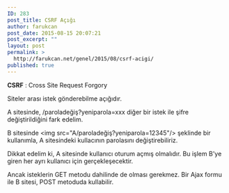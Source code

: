 ```yaml
---
ID: 283
post_title: CSRF Açığı
author: farukcan
post_date: 2015-08-15 20:07:21
post_excerpt: ""
layout: post
permalink: >
  http://farukcan.net/genel/2015/08/csrf-acigi/
published: true
---
```

<strong>CSRF</strong> : Cross Site Request Forgory

Siteler arası istek gönderebilme açığıdır.

A sitesinde, /paroladeğiş?yeniparola=xxx diğer bir istek ile şifre değiştirildiğini fark edelim.

B sitesinde &lt;img src="A/paroladeğiş?yeniparola=12345"/&gt; şeklinde bir kullanımla, A sitesindeki kullacının parolasını değiştirebiliriz.

Dikkat edelim ki, A sitesinde kullanıcı oturum açmış olmalıdır. Bu işlem B'ye giren her ayrı kullanıcı için gerçekleşecektir.

Ancak isteklerin GET metodu dahilinde de olması gerekmez. Bir Ajax formu ile B sitesi, POST metoduda kullabilir.